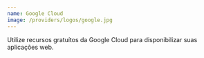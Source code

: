 ```yaml
---
name: Google Cloud
image: /providers/logos/google.jpg
---
```

Utilize recursos gratuítos da Google Cloud para disponibilizar suas aplicações web.
